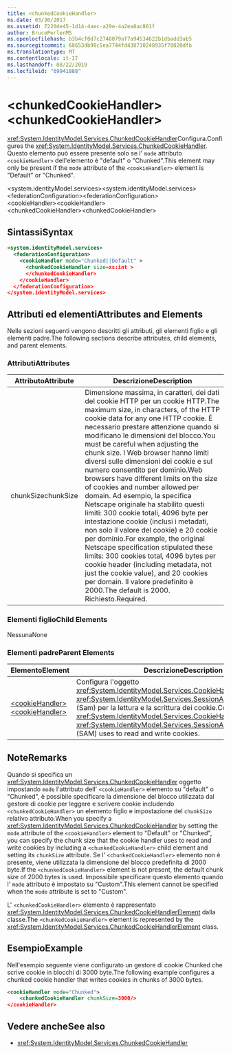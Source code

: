 ```yaml
---
title: <chunkedCookieHandler>
ms.date: 03/30/2017
ms.assetid: 7220de45-1d14-4aec-a29e-4a2ea8ac861f
author: BrucePerlerMS
ms.openlocfilehash: b3b4cf0d7c2748079af7a94534622b1dbadd3ab5
ms.sourcegitcommit: 68653db98c5ea7744fd438710248935f70020dfb
ms.translationtype: MT
ms.contentlocale: it-IT
ms.lasthandoff: 08/22/2019
ms.locfileid: "69941888"
---
```

# <a name="chunkedcookiehandler"></a><span data-ttu-id="af831-101">\<chunkedCookieHandler></span><span class="sxs-lookup"><span data-stu-id="af831-101">\<chunkedCookieHandler></span></span>
<span data-ttu-id="af831-102"><xref:System.IdentityModel.Services.ChunkedCookieHandler>Configura.</span><span class="sxs-lookup"><span data-stu-id="af831-102">Configures the <xref:System.IdentityModel.Services.ChunkedCookieHandler>.</span></span> <span data-ttu-id="af831-103">Questo elemento può essere presente solo se l' `mode` attributo `<cookieHandler>` dell'elemento è "default" o "Chunked".</span><span class="sxs-lookup"><span data-stu-id="af831-103">This element may only be present if the `mode` attribute of the `<cookieHandler>` element is "Default" or "Chunked".</span></span>  
  
 <span data-ttu-id="af831-104">\<system.identityModel.services></span><span class="sxs-lookup"><span data-stu-id="af831-104">\<system.identityModel.services></span></span>  
<span data-ttu-id="af831-105">\<federationConfiguration></span><span class="sxs-lookup"><span data-stu-id="af831-105">\<federationConfiguration></span></span>  
<span data-ttu-id="af831-106">\<cookieHandler></span><span class="sxs-lookup"><span data-stu-id="af831-106">\<cookieHandler></span></span>  
<span data-ttu-id="af831-107">\<chunkedCookieHandler></span><span class="sxs-lookup"><span data-stu-id="af831-107">\<chunkedCookieHandler></span></span>  
  
## <a name="syntax"></a><span data-ttu-id="af831-108">Sintassi</span><span class="sxs-lookup"><span data-stu-id="af831-108">Syntax</span></span>  
  
```xml  
<system.identityModel.services>  
  <federationConfiguration>  
    <cookieHandler mode="Chunked||Default" >  
      <chunkedCookieHandler size=xs:int >  
      </chunkedCookieHandler>  
    </cookieHandler>  
  </federationConfiguration>  
</system.identityModel.services>  
```  
  
## <a name="attributes-and-elements"></a><span data-ttu-id="af831-109">Attributi ed elementi</span><span class="sxs-lookup"><span data-stu-id="af831-109">Attributes and Elements</span></span>  
 <span data-ttu-id="af831-110">Nelle sezioni seguenti vengono descritti gli attributi, gli elementi figlio e gli elementi padre.</span><span class="sxs-lookup"><span data-stu-id="af831-110">The following sections describe attributes, child elements, and parent elements.</span></span>  
  
### <a name="attributes"></a><span data-ttu-id="af831-111">Attributi</span><span class="sxs-lookup"><span data-stu-id="af831-111">Attributes</span></span>  
  
|<span data-ttu-id="af831-112">Attributo</span><span class="sxs-lookup"><span data-stu-id="af831-112">Attribute</span></span>|<span data-ttu-id="af831-113">Descrizione</span><span class="sxs-lookup"><span data-stu-id="af831-113">Description</span></span>|  
|---------------|-----------------|  
|<span data-ttu-id="af831-114">chunkSize</span><span class="sxs-lookup"><span data-stu-id="af831-114">chunkSize</span></span>|<span data-ttu-id="af831-115">Dimensione massima, in caratteri, dei dati del cookie HTTP per un cookie HTTP.</span><span class="sxs-lookup"><span data-stu-id="af831-115">The maximum size, in characters, of the HTTP cookie data for any one HTTP cookie.</span></span> <span data-ttu-id="af831-116">È necessario prestare attenzione quando si modificano le dimensioni del blocco.</span><span class="sxs-lookup"><span data-stu-id="af831-116">You must be careful when adjusting the chunk size.</span></span> <span data-ttu-id="af831-117">I Web browser hanno limiti diversi sulle dimensioni dei cookie e sul numero consentito per dominio.</span><span class="sxs-lookup"><span data-stu-id="af831-117">Web browsers have different limits on the size of cookies and number allowed per domain.</span></span> <span data-ttu-id="af831-118">Ad esempio, la specifica Netscape originale ha stabilito questi limiti: 300 cookie totali, 4096 byte per intestazione cookie (inclusi i metadati, non solo il valore del cookie) e 20 cookie per dominio.</span><span class="sxs-lookup"><span data-stu-id="af831-118">For example, the original Netscape specification stipulated these limits: 300 cookies total, 4096 bytes per cookie header (including metadata, not just the cookie value), and 20 cookies per domain.</span></span> <span data-ttu-id="af831-119">Il valore predefinito è 2000.</span><span class="sxs-lookup"><span data-stu-id="af831-119">The default is 2000.</span></span> <span data-ttu-id="af831-120">Richiesto.</span><span class="sxs-lookup"><span data-stu-id="af831-120">Required.</span></span>|  
  
### <a name="child-elements"></a><span data-ttu-id="af831-121">Elementi figlio</span><span class="sxs-lookup"><span data-stu-id="af831-121">Child Elements</span></span>  
 <span data-ttu-id="af831-122">Nessuna</span><span class="sxs-lookup"><span data-stu-id="af831-122">None</span></span>  
  
### <a name="parent-elements"></a><span data-ttu-id="af831-123">Elementi padre</span><span class="sxs-lookup"><span data-stu-id="af831-123">Parent Elements</span></span>  
  
|<span data-ttu-id="af831-124">Elemento</span><span class="sxs-lookup"><span data-stu-id="af831-124">Element</span></span>|<span data-ttu-id="af831-125">Descrizione</span><span class="sxs-lookup"><span data-stu-id="af831-125">Description</span></span>|  
|-------------|-----------------|  
|[<span data-ttu-id="af831-126">\<cookieHandler></span><span class="sxs-lookup"><span data-stu-id="af831-126">\<cookieHandler></span></span>](cookiehandler.md)|<span data-ttu-id="af831-127">Configura l'oggetto <xref:System.IdentityModel.Services.CookieHandler> usato da <xref:System.IdentityModel.Services.SessionAuthenticationModule> (Sam) per la lettura e la scrittura dei cookie.</span><span class="sxs-lookup"><span data-stu-id="af831-127">Configures the <xref:System.IdentityModel.Services.CookieHandler> that the <xref:System.IdentityModel.Services.SessionAuthenticationModule> (SAM) uses to read and write cookies.</span></span>|  
  
## <a name="remarks"></a><span data-ttu-id="af831-128">Note</span><span class="sxs-lookup"><span data-stu-id="af831-128">Remarks</span></span>  
 <span data-ttu-id="af831-129">Quando si specifica un <xref:System.IdentityModel.Services.ChunkedCookieHandler> oggetto impostando `mode` l'attributo dell' `<cookieHandler>` elemento su "default" o "Chunked", è possibile specificare la dimensione del blocco utilizzata dal gestore di cookie per leggere e scrivere cookie includendo `<chunkedCookieHandler>` un elemento figlio e impostazione del `chunkSize` relativo attributo.</span><span class="sxs-lookup"><span data-stu-id="af831-129">When you specify a <xref:System.IdentityModel.Services.ChunkedCookieHandler> by setting the `mode` attribute of the `<cookieHandler>` element to "Default" or "Chunked", you can specify the chunk size that the cookie handler uses to read and write cookies by including a `<chunkedCookieHandler>` child element and setting its `chunkSize` attribute.</span></span> <span data-ttu-id="af831-130">Se l' `<chunkedCookieHandler>` elemento non è presente, viene utilizzata la dimensione del blocco predefinita di 2000 byte.</span><span class="sxs-lookup"><span data-stu-id="af831-130">If the `<chunkedCookieHandler>` element is not present, the default chunk size of 2000 bytes is used.</span></span> <span data-ttu-id="af831-131">Impossibile specificare questo elemento quando l' `mode` attributo è impostato su "Custom".</span><span class="sxs-lookup"><span data-stu-id="af831-131">This element cannot be specified when the `mode` attribute is set to "Custom".</span></span>  
  
 <span data-ttu-id="af831-132">L' `<chunkedCookieHandler>` elemento è rappresentato <xref:System.IdentityModel.Services.ChunkedCookieHandlerElement> dalla classe.</span><span class="sxs-lookup"><span data-stu-id="af831-132">The `<chunkedCookieHandler>` element is represented by the <xref:System.IdentityModel.Services.ChunkedCookieHandlerElement> class.</span></span>  
  
## <a name="example"></a><span data-ttu-id="af831-133">Esempio</span><span class="sxs-lookup"><span data-stu-id="af831-133">Example</span></span>  
 <span data-ttu-id="af831-134">Nell'esempio seguente viene configurato un gestore di cookie Chunked che scrive cookie in blocchi di 3000 byte.</span><span class="sxs-lookup"><span data-stu-id="af831-134">The following example configures a chunked cookie handler that writes cookies in chunks of 3000 bytes.</span></span>  
  
```xml  
<cookieHandler mode="Chunked">  
    <chunkedCookieHandler chunkSize=3000/>  
</cookieHandler>  
```  
  
## <a name="see-also"></a><span data-ttu-id="af831-135">Vedere anche</span><span class="sxs-lookup"><span data-stu-id="af831-135">See also</span></span>

- <xref:System.IdentityModel.Services.ChunkedCookieHandler>
